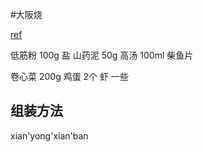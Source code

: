 #大阪烧

[ref](https://www.youtube.com/watch?v=LKs4NzFgEwQ)

低筋粉 100g
盐
山药泥 50g
高汤 100ml
柴鱼片

卷心菜 200g
鸡蛋 2个
虾 一些

## 组装方法
xian'yong'xian'ban